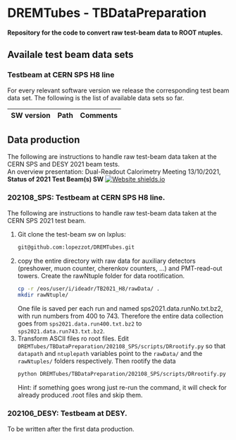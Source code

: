 # DREMTubes - TBDataPreparation
**Repository for the code to convert raw test-beam data to ROOT ntuples.**

## Availale test beam data sets

### Testbeam at CERN SPS H8 line

For every relevant software version we release the corresponding test beam data set. The following is the list of available data sets so far.

| SW version    | Path          |  Comments     |
| ------------- | ------------- | ------------- |



## Data production

The following are instructions to handle raw test-beam data taken at the CERN SPS and DESY 2021 beam tests.\
An overview presentation: Dual-Readout Calorimetry Meeting 13/10/2021, **Status of 2021 Test Beam(s) SW** [![Website shields.io](https://img.shields.io/website-up-down-green-red/http/shields.io.svg)](https://indico.cern.ch/event/1086651/contributions/4569695/attachments/2327255/3964777/lopezzot_DR_SW_13_10_2021.pdf)

### 202108_SPS: Testbeam at CERN SPS H8 line. 
The following are instructions to handle raw test-beam data taken at the CERN SPS 2021 test beam.
1. Git clone the test-beam sw on lxplus:
   ```sh
   git@github.com:lopezzot/DREMTubes.git
   ```
2. copy the entire directory with raw data for auxiliary detectors (preshower, muon counter, cherenkov counters, ...) and PMT-read-out towers. Create the rawNtuple folder for data rootification.
   ```sh
   cp -r /eos/user/i/ideadr/TB2021_H8/rawData/ .
   mkdir rawNtuple/
   ```
   One file is saved per each run and named sps2021.data.runNo.txt.bz2, with run numbers from 400 to 743. Therefore the entire data collection goes from ```sps2021.data.run400.txt.bz2``` to ```sps2021.data.run743.txt.bz2```.
3. Transform ASCII files ro root files. Edit ```DREMTubes/TBDataPreparation/202108_SPS/scripts/DRrootify.py``` so that ```datapath``` and ```ntuplepath``` variables point to the ```rawData/``` and the ```rawNtuples/``` folders respectively. Then rootify the data
   ```sh
   python DREMTubes/TBDataPreparation/202108_SPS/scripts/DRrootify.py
   ```
   Hint: if something goes wrong just re-run the command, it will check for already produced .root files and skip them.
   







### 202106_DESY: Testbeam at DESY. 
To be written after the first data production.

